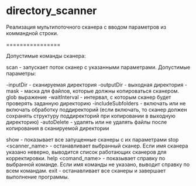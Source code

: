 directory_scanner
=================

Реализация мультипоточного сканера с вводом параметров из коммандной строки.

================

Допустимые команды сканера:

scan <params>         - запускает поток сканер с указанными параметрами.
Допустимые параметры:

-inputDir           - сканируемая директория
-outputDir          - выходная директория 
-mask               - маска для файлов, которые должны копироваться сканером. glob выражение
-waitInterval       - интервал, с которым сканер будет проверять заданную директорию
-includeSubfolders  - включать или не включать обработку поддиректорий (если включать, то сканер должен сохранять 
                    структуру поддиректорий при копировании в выходную директорию)
-autoDelete         - удалять или не удалять файлы после копирования в сканируемой директории



show                  - показывает все запущенные сканеры с их параметрами
stop <scanner_name>   - останавливает выбранный сканер. Если имя сканера указано неверно, выводится список работающих 
                      сканеров для корректировки.
help <comand_name>    - показывает справку по выбранной команде. Если имя команды не указано, выводит справку по всем 
                      командам.
exit                  - останавливает все сканеры и завершает выполнение программы.

